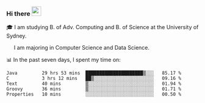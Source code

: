 ### Hi there <a href="#"><img src="https://media.giphy.com/media/hvRJCLFzcasrR4ia7z/giphy.gif" width="25px"></a>

🎓 I am studying B. of Adv. Computing and B. of Science at the University of Sydney.

     I am majoring in Computer Science and Data Science.

📊 In the past seven days, I spent my time on:
<!--START_SECTION:waka-->
```text
Java         29 hrs 53 mins  █████████████████████▒░░░   85.17 % 
C            3 hrs 12 mins   ██▒░░░░░░░░░░░░░░░░░░░░░░   09.16 % 
Text         40 mins         ▒░░░░░░░░░░░░░░░░░░░░░░░░   01.94 % 
Groovy       36 mins         ▒░░░░░░░░░░░░░░░░░░░░░░░░   01.71 % 
Properties   10 mins         ░░░░░░░░░░░░░░░░░░░░░░░░░   00.50 % 
```
<!--END_SECTION:waka-->
